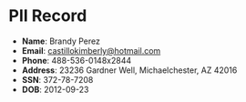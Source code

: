 # PII Record
- **Name**: Brandy Perez
- **Email**: castillokimberly@hotmail.com
- **Phone**: 488-536-0148x2844
- **Address**: 23236 Gardner Well, Michaelchester, AZ 42016
- **SSN**: 372-78-7208
- **DOB**: 2012-09-23
